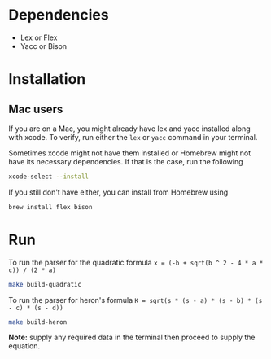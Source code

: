 # Dependencies
- Lex or Flex
- Yacc or Bison

# Installation
## Mac users
If you are on a Mac, you might already have lex and yacc installed along with xcode. To verify, run either the `lex` or `yacc` command in your terminal. 

Sometimes xcode might not have them installed or Homebrew might not have its necessary dependencies. If that is the case, run the following
```bash
xcode-select --install
```

If you still don't have either, you can install from Homebrew using
```bash
brew install flex bison
```

# Run
To run the parser for the quadratic formula `x = (-b ± sqrt(b ^ 2 - 4 * a * c)) / (2 * a)`
```bash
make build-quadratic
```

To run the parser for heron's formula `K = sqrt(s * (s - a) * (s - b) * (s - c) * (s - d))`
```bash
make build-heron
```

**Note:** supply any required data in the terminal then proceed to supply the equation.
